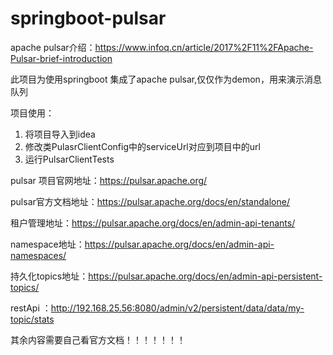 # springboot-pulsar



apache pulsar介绍：https://www.infoq.cn/article/2017%2F11%2FApache-Pulsar-brief-introduction

此项目为使用springboot 集成了apache pulsar,仅仅作为demon，用来演示消息队列

 项目使用：
 
1. 将项目导入到idea
2. 修改类PulasrClientConfig中的serviceUrl对应到项目中的url
3. 运行PulsarClientTests


pulsar 项目官网地址：https://pulsar.apache.org/ 

pulsar官方文档地址：https://pulsar.apache.org/docs/en/standalone/

租户管理地址：https://pulsar.apache.org/docs/en/admin-api-tenants/

namespace地址：https://pulsar.apache.org/docs/en/admin-api-namespaces/

持久化topics地址：https://pulsar.apache.org/docs/en/admin-api-persistent-topics/


restApi ：http://192.168.25.56:8080/admin/v2/persistent/data/data/my-topic/stats

其余内容需要自己看官方文档！！！！！！！





